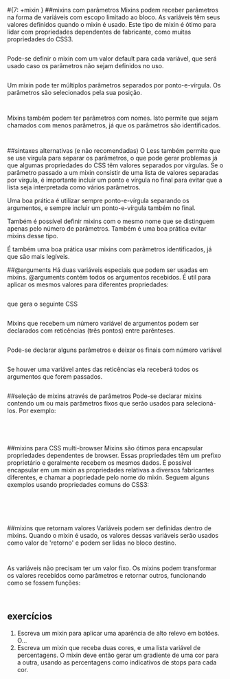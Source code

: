 #{7: +mixin }
##mixins com parâmetros
Mixins podem receber parâmetros na forma de variáveis com escopo limitado ao bloco. As variáveis têm seus valores definidos quando o mixin é usado. Este tipo de mixin é ótimo para lidar com propriedades dependentes de fabricante, como muitas propriedades do CSS3.

```
```

Pode-se definir o mixin com um valor default para cada variável, que será usado caso os parâmetros não sejam definidos no uso.

```
```

Um mixin pode ter múltiplos parâmetros separados por ponto-e-vírgula. Os parâmetros são selecionados pela sua posição.
```
```

```
```

Mixins também podem ter parâmetros com nomes. Isto permite que sejam chamados com menos parâmetros, já que os parâmetros são identificados.
```
```

```
```

##sintaxes alternativas (e não recomendadas)
O Less também permite que se use vírgula para separar os parâmetros, o que pode gerar problemas já que algumas propriedades do CSS têm valores separados por vírgulas. Se o parâmetro passado a um mixin consistir de uma lista de valores separadas por vírgula, é importante incluir um ponto e vírgula no final para evitar que a lista seja interpretada como vários parâmetros.

Uma boa prática é utilizar sempre ponto-e-vírgula separando os argumentos, e sempre incluir um ponto-e-vírgula também no final.

Também é possível definir mixins com o mesmo nome que se distinguem apenas pelo número de parâmetros. Também é uma boa prática evitar mixins desse tipo.

É também uma boa prática usar mixins com parâmetros identificados, já que são mais legíveis. 

##@arguments
Há duas variáveis especiais que podem ser usadas em mixins. @arguments contém todos os argumentos recebidos. É util para aplicar os mesmos valores para diferentes propriedades:
```
```
que gera o seguinte CSS
```
```
Mixins que recebem um número variável de argumentos podem ser declarados com reticências (três pontos) entre parênteses.
```
```
Pode-se declarar alguns parâmetros e deixar os finais com número variável
```
```
Se houver uma variável antes das reticências ela receberá todos os argumentos que forem passados.
```
```

##seleção de mixins através de parâmetros
Pode-se declarar mixins contendo um ou mais parâmetros fixos que serão usados para selecioná-los. Por exemplo:
```
```

```
```

```
```

```
```

##mixins para CSS multi-browser
Mixins são ótimos para encapsular propriedades dependentes de browser. Essas propriedades têm um prefixo proprietário e geralmente recebem os mesmos dados. É possível encapsular em um mixin as propriedades relativas a diversos fabricantes diferentes, e chamar a popriedade pelo nome do mixin. Seguem alguns exemplos usando propriedades comuns do CSS3:
```
```
```
```
```
```
```
```
```
```

##mixins que retornam valores
Variáveis podem ser definidas dentro de mixins. Quando o mixin é usado, os valores dessas variáveis serão usados como valor de 'retorno' e podem ser lidas no bloco destino.
```
```
```
```
As variáveis não precisam ter um valor fixo. Os mixins podem transformar os valores recebidos como parâmetros e retornar outros, funcionando como se fossem funções:
```
```

```
```

## exercícios
1. Escreva um mixin para aplicar uma aparência de alto relevo em botões. O...
2. Escreva um mixin que receba duas cores, e uma lista variável de percentagens. O mixin deve então gerar um gradiente de uma cor para a outra, usando as percentagens como indicativos de stops para cada cor.
